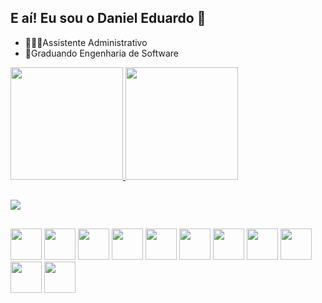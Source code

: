 ## E aí! Eu sou o Daniel Eduardo 👋

- 🧑🏻‍💼Assistente Administrativo
- 📘Graduando Engenharia de Software

<div>
  <a href="https://github.com/Danihmn">
  <img height="180em" src="https://github-readme-stats.vercel.app/api?username=Danihmn&show_icons=true&theme=dark">
  <img height="180em" src="https://github-readme-stats.vercel.app/api/top-langs/?username=Danihmn&layout=compact">
</div>

##

<div>
  <a href="http://www.linkedin.com/in/daniel-eduardo-pratta-bezerra-237b98258" target="blank">
    <img src="https://img.shields.io/badge/LinkedIn-0077B5?style=for-the-badge&logo=linkedin&logoColor=white">
  </a>
</div>

##

<div>
  <img height="50em" src="https://cdn.jsdelivr.net/gh/devicons/devicon@latest/icons/csharp/csharp-original.svg" />
  <img height="50em" src="https://cdn.jsdelivr.net/gh/devicons/devicon@latest/icons/javascript/javascript-original.svg" />
  <img height="50em" src="https://cdn.jsdelivr.net/gh/devicons/devicon@latest/icons/html5/html5-original.svg" />
  <img height="50em" src="https://cdn.jsdelivr.net/gh/devicons/devicon@latest/icons/css3/css3-original.svg" />
  <img height="50em" src="https://cdn.jsdelivr.net/gh/devicons/devicon@latest/icons/github/github-original.svg" />
  <img height="50em" src="https://cdn.jsdelivr.net/gh/devicons/devicon@latest/icons/git/git-original.svg" />
  <img height="50em" src="https://cdn.jsdelivr.net/gh/devicons/devicon@latest/icons/vscode/vscode-original.svg" />
  <img height="50em" src="https://cdn.jsdelivr.net/gh/devicons/devicon@latest/icons/visualstudio/visualstudio-original.svg" />
  <img height="50em" src="https://cdn.jsdelivr.net/gh/devicons/devicon@latest/icons/dotnetcore/dotnetcore-original.svg" />
  <img height="50em" src="https://cdn.jsdelivr.net/gh/devicons/devicon@latest/icons/windows11/windows11-original.svg" />
  <img height="50em" src="https://cdn.jsdelivr.net/gh/devicons/devicon@latest/icons/ubuntu/ubuntu-original.svg" />
</div>
